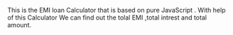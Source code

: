 This is the EMI loan Calculator that is based on pure JavaScript . With help of this Calculator We can find out the tolal EMI ,total intrest and total amount.
